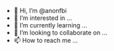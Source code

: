 - 👋 Hi, I’m @anonfbi
- 👀 I’m interested in ...
- 🌱 I’m currently learning ...
- 💞️ I’m looking to collaborate on ...
- 📫 How to reach me ...

<!---
anonfbi/anonfbi is a ✨ special ✨ repository because its `README.md` (this file) appears on your GitHub profile.
You can click the Preview link to take a look at your changes.
--->
